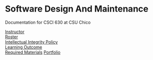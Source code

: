 # Software Design And Maintenance
Documentation for CSCI 630 at CSU Chico

[Instructor](Instructor.md)<br>
[Roster](roster.md) <br>
[Intellectual Integrity Policy](Integrity_Policy.md)<br>
[Learning Outcome](learning-outcome.markdown)<br>
[Required Materials](requiredMaterials.md)
[Portfolio](portfolio/README.md)<br>

